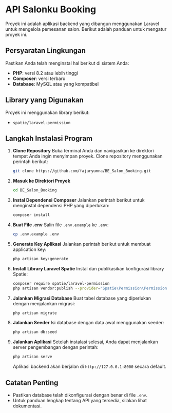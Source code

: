 # API Salonku Booking

Proyek ini adalah aplikasi backend yang dibangun menggunakan Laravel untuk mengelola pemesanan salon. Berikut adalah panduan untuk mengatur proyek ini.

## Persyaratan Lingkungan

Pastikan Anda telah menginstal hal berikut di sistem Anda:
- **PHP**: versi 8.2 atau lebih tinggi
- **Composer**: versi terbaru
- **Database**: MySQL atau yang kompatibel

## Library yang Digunakan

Proyek ini menggunakan library berikut:
- `spatie/laravel-permission`

## Langkah Instalasi Program

1. **Clone Repository**
   Buka terminal Anda dan navigasikan ke direktori tempat Anda ingin menyimpan proyek. Clone repository menggunakan perintah berikut:
   ```bash
   git clone https://github.com/fajaryumna/BE_Salon_Booking.git
   ```

2. **Masuk ke Direktori Proyek**
   ```bash
   cd BE_Salon_Booking
   ```

3. **Instal Dependensi Composer**
   Jalankan perintah berikut untuk menginstal dependensi PHP yang diperlukan:
   ```bash
   composer install
   ```

4. **Buat File .env**
   Salin file `.env.example` ke `.env`:
   ```bash
   cp .env.example .env
   ```

5. **Generate Key Aplikasi**
   Jalankan perintah berikut untuk membuat application key:
   ```bash
   php artisan key:generate
   ```

6. **Install Library Laravel Spatie**
   Instal dan publikasikan konfigurasi library Spatie:
   ```bash
   composer require spatie/laravel-permission
   php artisan vendor:publish --provider="Spatie\Permission\PermissionServiceProvider"
   ```

7. **Jalankan Migrasi Database**
   Buat tabel database yang diperlukan dengan menjalankan migrasi:
   ```bash
   php artisan migrate
   ```

8. **Jalankan Seeder**
   Isi database dengan data awal menggunakan seeder:
   ```bash
   php artisan db:seed
   ```

9. **Jalankan Aplikasi**
   Setelah instalasi selesai, Anda dapat menjalankan server pengembangan dengan perintah:
   ```bash
   php artisan serve
   ```
   Aplikasi backend akan berjalan di `http://127.0.0.1:8000` secara default.

## Catatan Penting

- Pastikan database telah dikonfigurasi dengan benar di file `.env`.
- Untuk panduan lengkap tentang API yang tersedia, silakan lihat dokumentasi. 

